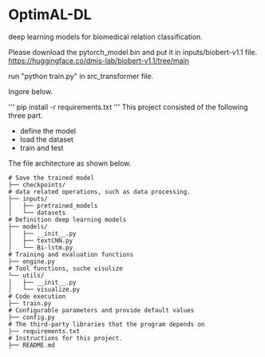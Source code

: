 # OptimAL-DL
deep learning models for biomedical relation classification.

Please download the pytorch_model.bin and put it in inputs/biobert-v1.1 file.
https://huggingface.co/dmis-lab/biobert-v1.1/tree/main

run "python train.py" in src_transformer file.


Ingore below.


'''
pip install -r requirements.txt
'''
This project consisted of the following three part.
- define the model
- load the dataset
- train and test

The file architecture as shown below.
```
# Save the trained model
├── checkpoints/ 
# data related operations, such as data processing.
├── inputs/ 
│   ├── pretrained_models
│   └── datasets
# Definition deep learning models
├── models/ 
│   ├── __init__.py
│   ├── textCNN.py
│   └── Bi-lstm.py
# Training and evaluation functions
├── engine.py
# Tool functions, suche visulize
└── utils/
│   ├── __init__.py
│   └── visualize.py
# Code execution
├── train.py
# Configurable parameters and provide default values
├── config.py
# The third-party libraries that the program depends on
├── requirements.txt
# Instructions for this project.
├── README.md
```


